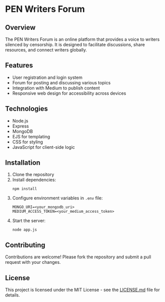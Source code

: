 # PEN Writers Forum

## Overview
The PEN Writers Forum is an online platform that provides a voice to writers silenced by censorship. It is designed to facilitate discussions, share resources, and connect writers globally.

## Features
- User registration and login system
- Forum for posting and discussing various topics
- Integration with Medium to publish content
- Responsive web design for accessibility across devices

## Technologies
- Node.js
- Express
- MongoDB
- EJS for templating
- CSS for styling
- JavaScript for client-side logic

## Installation
1. Clone the repository
2. Install dependencies:
   ```
   npm install
   ```
3. Configure environment variables in `.env` file:
   ```
   MONGO_URI=<your_mongodb_uri>
   MEDIUM_ACCESS_TOKEN=<your_medium_access_token>
   ```
4. Start the server:
   ```
   node app.js
   ```

## Contributing
Contributions are welcome! Please fork the repository and submit a pull request with your changes.

## License
This project is licensed under the MIT License - see the [LICENSE.md](LICENSE.md) file for details.
